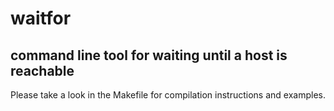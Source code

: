 # waitfor
command line tool for waiting until a host is reachable
---
Please take a look in the Makefile for compilation instructions and examples.

